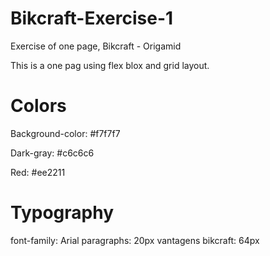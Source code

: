 # Bikcraft-Exercise-1
Exercise of one page, Bikcraft - Origamid

This is a one pag using flex blox and grid layout.


# Colors
Background-color: #f7f7f7

Dark-gray: #c6c6c6

Red: #ee2211

# Typography

font-family: Arial
paragraphs: 20px
vantagens bikcraft: 64px
